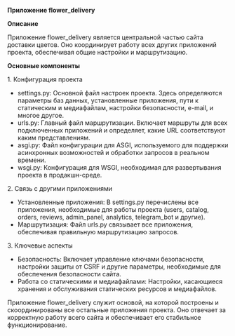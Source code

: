 **Приложение flower_delivery**

**Описание**

Приложение flower_delivery является центральной частью сайта доставки цветов. Оно координирует работу всех других приложений проекта, обеспечивая общие настройки и маршрутизацию.

**Основные компоненты**

1\. Конфигурация проекта

- settings.py: Основной файл настроек проекта. Здесь определяются параметры баз данных, установленные приложения, пути к статическим и медиафайлам, настройки безопасности, e-mail, и многое другое.
- urls.py: Главный файл маршрутизации. Включает маршруты для всех подключенных приложений и определяет, какие URL соответствуют каким представлениям.
- asgi.py: Файл конфигурации для ASGI, используемого для поддержки асинхронных возможностей и обработки запросов в реальном времени.
- wsgi.py: Конфигурация для WSGI, необходимая для развертывания проекта в продакшн-среде.

2\. Связь с другими приложениями

- Установленные приложения: В settings.py перечислены все приложения, необходимые для работы проекта (users, catalog, orders, reviews, admin_panel, analytics, telegram_bot и другие).
- Маршрутизация: Файл urls.py связывает все приложения, обеспечивая правильную маршрутизацию запросов.

3\. Ключевые аспекты

- Безопасность: Включает управление ключами безопасности, настройки защиты от CSRF и другие параметры, необходимые для обеспечения безопасности сайта.
- Работа со статическими и медиафайлами: Настройки, касающиеся хранения и обслуживания статических ресурсов и медиафайлов.

Приложение flower_delivery служит основой, на которой построены и скоординированы все остальные приложения проекта. Оно отвечает за корректную работу всего сайта и обеспечивает его стабильное функционирование.
